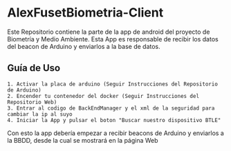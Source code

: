 # AlexFusetBiometria-Client

Este Repositorio contiene la parte de la app de android del proyecto de Biometría y Medio Ambiente. Esta App es responsable de recibir los datos del beacon de Arduino y enviarlos a la base de datos.

## Guía de Uso

    1. Activar la placa de arduino (Seguir Instrucciones del Repositorio de Arduino)
    2. Encender tu contenedor del docker (Seguir Instrucciones del Repositorio Web)
    3. Entrar al codigo de BackEndManager y el xml de la seguridad para cambiar la ip al suyo
    4. Iniciar la App y pulsar el boton "Buscar nuestro dispositivo BTLE"
    
Con esto la app debería empezar a recibir beacons de Arduino y enviarlos a la BBDD, desde la cual se mostrará en la página Web
